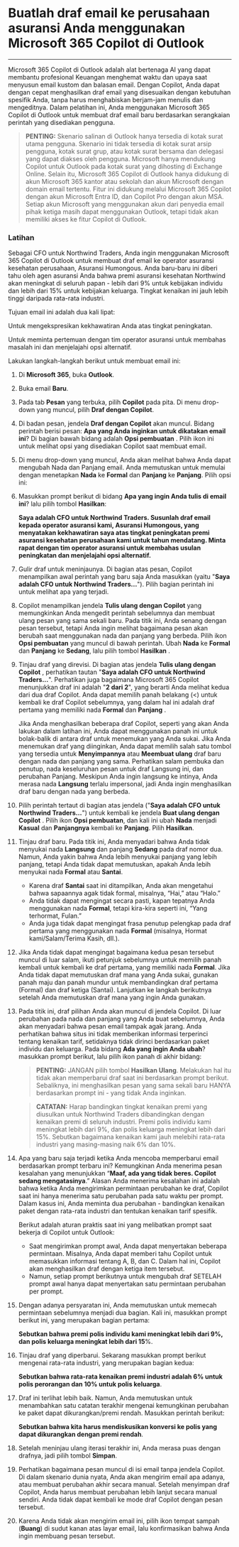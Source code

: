 # Buatlah draf email ke perusahaan asuransi Anda menggunakan Microsoft 365 Copilot di Outlook
---
Microsoft 365 Copilot di Outlook adalah alat bertenaga AI yang dapat membantu profesional Keuangan menghemat waktu dan upaya saat menyusun email kustom dan balasan email. Dengan Copilot, Anda dapat dengan cepat menghasilkan draf email yang disesuaikan dengan kebutuhan spesifik Anda, tanpa harus menghabiskan berjam-jam menulis dan mengeditnya. Dalam pelatihan ini, Anda menggunakan Microsoft 365 Copilot di Outlook untuk membuat draf email baru berdasarkan serangkaian perintah yang disediakan pengguna.

> **PENTING:** Skenario salinan di Outlook hanya tersedia di kotak surat utama pengguna. Skenario ini tidak tersedia di kotak surat arsip pengguna, kotak surat grup, atau kotak surat bersama dan delegasi yang dapat diakses oleh pengguna. Microsoft hanya mendukung Copilot untuk Outlook pada kotak surat yang dihosting di Exchange Online. Selain itu, Microsoft 365 Copilot di Outlook hanya didukung di akun Microsoft 365 kantor atau sekolah dan akun Microsoft dengan domain email tertentu. Fitur ini didukung melalui Microsoft 365 Copilot dengan akun Microsoft Entra ID, dan Copilot Pro dengan akun MSA. Setiap akun Microsoft yang menggunakan akun dari penyedia email pihak ketiga masih dapat menggunakan Outlook, tetapi tidak akan memiliki akses ke fitur Copilot di Outlook.

### Latihan

Sebagai CFO untuk Northwind Traders, Anda ingin menggunakan Microsoft 365 Copilot di Outlook untuk membuat draf email ke operator asuransi kesehatan perusahaan, Asuransi Humongous. Anda baru-baru ini diberi tahu oleh agen asuransi Anda bahwa premi asuransi kesehatan Northwind akan meningkat di seluruh papan - lebih dari 9% untuk kebijakan individu dan lebih dari 15% untuk kebijakan keluarga. Tingkat kenaikan ini jauh lebih tinggi daripada rata-rata industri.

Tujuan email ini adalah dua kali lipat:

Untuk mengekspresikan kekhawatiran Anda atas tingkat peningkatan.

Untuk meminta pertemuan dengan tim operator asuransi untuk membahas masalah ini dan menjelajahi opsi alternatif.

Lakukan langkah-langkah berikut untuk membuat email ini:

1.  Di **Microsoft 365**, buka **Outlook**.
2.  Buka email **Baru**.
3.  Pada tab **Pesan** yang terbuka, pilih **Copilot** pada pita. Di menu drop-down yang muncul, pilih **Draf dengan Copilot**.
4.  Di badan pesan, jendela **Draf dengan Copilot** akan muncul. Bidang perintah berisi pesan: **Apa yang Anda inginkan untuk dikatakan email ini**? Di bagian bawah bidang adalah **Opsi pembuatan** . Pilih ikon ini untuk melihat opsi yang disediakan Copilot saat membuat email.
5.  Di menu drop-down yang muncul, Anda akan melihat bahwa Anda dapat mengubah Nada dan Panjang email. Anda memutuskan untuk memulai dengan menetapkan **Nada** ke **Formal** dan **Panjang** ke **Panjang**. Pilih opsi ini:
6.  Masukkan prompt berikut di bidang **Apa yang ingin Anda tulis di email ini**? lalu pilih tombol **Hasilkan**:
    
    **Saya adalah CFO untuk Northwind Traders. Susunlah draf email kepada operator asuransi kami, Asuransi Humongous, yang menyatakan kekhawatiran saya atas tingkat peningkatan premi asuransi kesehatan perusahaan kami untuk tahun mendatang. Minta rapat dengan tim operator asuransi untuk membahas usulan peningkatan dan menjelajahi opsi alternatif.** 
7.  Gulir draf untuk meninjaunya. Di bagian atas pesan, Copilot menampilkan awal perintah yang baru saja Anda masukkan (yaitu "**Saya adalah CFO untuk Northwind Traders...**"). Pilih bagian perintah ini untuk melihat apa yang terjadi.
8.  Copilot menampilkan jendela **Tulis ulang dengan Copilot** yang memungkinkan Anda mengedit perintah sebelumnya dan membuat ulang pesan yang sama sekali baru. Pada titik ini, Anda senang dengan pesan tersebut, tetapi Anda ingin melihat bagaimana pesan akan berubah saat menggunakan nada dan panjang yang berbeda. Pilih ikon **Opsi pembuatan** yang muncul di bawah perintah. Ubah **Nada** ke **Formal** dan **Panjang** ke **Sedang**, lalu pilih tombol **Hasilkan** .
9.  Tinjau draf yang direvisi. Di bagian atas jendela **Tulis ulang dengan Copilot** , perhatikan tautan "**Saya adalah CFO untuk Northwind Traders...**". Perhatikan juga bagaimana Microsoft 365 Copilot menunjukkan draf ini adalah "**2 dari 2**", yang berarti Anda melihat kedua dari dua draf Copilot. Anda dapat memilih panah belakang (&lt;) untuk kembali ke draf Copilot sebelumnya, yang dalam hal ini adalah draf pertama yang memiliki nada **Formal** dan **Panjang** .
    
    Jika Anda menghasilkan beberapa draf Copilot, seperti yang akan Anda lakukan dalam latihan ini, Anda dapat menggunakan panah ini untuk bolak-balik di antara draf untuk menemukan yang Anda sukai. Jika Anda menemukan draf yang diinginkan, Anda dapat memilih salah satu tombol yang tersedia untuk **Menyimpannya** atau **Meembuat ulang** draf baru dengan nada dan panjang yang sama. Perhatikan salam pembuka dan penutup, nada keseluruhan pesan untuk draf Langsung ini, dan perubahan Panjang. Meskipun Anda ingin langsung ke intinya, Anda merasa nada **Langsung** terlalu impersonal, jadi Anda ingin menghasilkan draf baru dengan nada yang berbeda.
10. Pilih perintah tertaut di bagian atas jendela ("**Saya adalah CFO untuk Northwind Traders...**") untuk kembali ke jendela **Buat ulang dengan Copilot** . Pilih ikon **Opsi pembuatan**, dan kali ini ubah **Nada** menjadi **Kasual** dan **Panjangnya** kembali ke **Panjang**. Pilih **Hasilkan**.
11. Tinjau draf baru. Pada titik ini, Anda menyadari bahwa Anda tidak menyukai nada **Langsung** dan panjang **Sedang** pada draf nomor dua. Namun, Anda yakin bahwa Anda lebih menyukai panjang yang lebih panjang, tetapi Anda tidak dapat memutuskan, apakah Anda lebih menyukai nada **Formal** atau **Santai**.
     -  Karena draf **Santai** saat ini ditampilkan, Anda akan mengetahui bahwa sapaannya agak tidak formal, misalnya, “Hai,” atau “Halo.”
     -  Anda tidak dapat mengingat secara pasti, kapan tepatnya Anda menggunakan nada **Formal**, tetapi kira-kira seperti ini, “Yang terhormat, Fulan.”
     -  Anda juga tidak dapat mengingat frasa penutup pelengkap pada draf pertama yang menggunakan nada **Formal** (misalnya, Hormat kami/Salam/Terima Kasih, dll.).
12. Jika Anda tidak dapat mengingat bagaimana kedua pesan tersebut muncul di luar salam, ikuti petunjuk sebelumnya untuk memilih panah kembali untuk kembali ke draf pertama, yang memiliki nada **Formal**. Jika Anda tidak dapat memutuskan draf mana yang Anda sukai, gunakan panah maju dan panah mundur untuk membandingkan draf pertama (Formal) dan draf ketiga (Santai). Lanjutkan ke langkah berikutnya setelah Anda memutuskan draf mana yang ingin Anda gunakan.
13. Pada titik ini, draf pilihan Anda akan muncul di jendela Copilot. Di luar perubahan pada nada dan panjang yang Anda buat sebelumnya, Anda akan menyadari bahwa pesan email tampak agak jarang. Anda perhatikan bahwa situs ini tidak memberikan informasi terperinci tentang kenaikan tarif, setidaknya tidak dirinci berdasarkan paket individu dan keluarga. Pada bidang **Ada yang ingin Anda ubah**? masukkan prompt berikut, lalu pilih ikon panah di akhir bidang:
    
    > **PENTING:** JANGAN pilih tombol **Hasilkan Ulang**. Melakukan hal itu tidak akan memperbarui draf saat ini berdasarkan prompt berikut. Sebaliknya, ini menghasilkan pesan yang sama sekali baru HANYA berdasarkan prompt ini - yang tidak Anda inginkan.
    
    > **CATATAN:** Harap bandingkan tingkat kenaikan premi yang diusulkan untuk Northwind Traders dibandingkan dengan kenaikan premi di seluruh industri. Premi polis individu kami meningkat lebih dari 9%, dan polis keluarga meningkat lebih dari 15%. Sebutkan bagaimana kenaikan kami jauh melebihi rata-rata industri yang masing-masing naik 6% dan 10%.
14. Apa yang baru saja terjadi ketika Anda mencoba memperbarui email berdasarkan prompt terbaru ini? Kemungkinan Anda menerima pesan kesalahan yang menunjukkan “**Maaf, ada yang tidak beres. Copilot sedang mengatasinya**.” Alasan Anda menerima kesalahan ini adalah bahwa ketika Anda mengirimkan permintaan perubahan ke draf, Copilot saat ini hanya menerima satu perubahan pada satu waktu per prompt. Dalam kasus ini, Anda meminta dua perubahan - bandingkan kenaikan paket dengan rata-rata industri dan tentukan kenaikan tarif spesifik.
    
    Berikut adalah aturan praktis saat ini yang melibatkan prompt saat bekerja di Copilot untuk Outlook:
    
    
     -  Saat mengirimkan prompt awal, Anda dapat menyertakan beberapa permintaan. Misalnya, Anda dapat memberi tahu Copilot untuk memasukkan informasi tentang A, B, dan C. Dalam hal ini, Copilot akan menghasilkan draf dengan ketiga item tersebut.
     -  Namun, setiap prompt berikutnya untuk mengubah draf SETELAH prompt awal hanya dapat menyertakan satu permintaan perubahan per prompt.
     
15. Dengan adanya persyaratan ini, Anda memutuskan untuk memecah permintaan sebelumnya menjadi dua bagian. Kali ini, masukkan prompt berikut ini, yang merupakan bagian pertama:
    
    **Sebutkan bahwa premi polis individu kami meningkat lebih dari 9%, dan polis keluarga meningkat lebih dari 15**%.
16. Tinjau draf yang diperbarui. Sekarang masukkan prompt berikut mengenai rata-rata industri, yang merupakan bagian kedua:
    
    **Sebutkan bahwa rata-rata kenaikan premi industri adalah 6% untuk polis perorangan dan 10% untuk polis keluarga**.
17. Draf ini terlihat lebih baik. Namun, Anda memutuskan untuk menambahkan satu catatan terakhir mengenai kemungkinan perubahan ke paket dapat dikurangkan/premi rendah. Masukkan perintah berikut:
    
    **Sebutkan bahwa kita harus mendiskusikan konversi ke polis yang dapat dikurangkan dengan premi rendah**.
18. Setelah meninjau ulang iterasi terakhir ini, Anda merasa puas dengan drafnya, jadi pilih tombol **Simpan**.
19. Perhatikan bagaimana pesan muncul di isi email tanpa jendela Copilot. Di dalam skenario dunia nyata, Anda akan mengirim email apa adanya, atau membuat perubahan akhir secara manual. Setelah menyimpan draf Copilot, Anda harus membuat perubahan lebih lanjut secara manual sendiri. Anda tidak dapat kembali ke mode draf Copilot dengan pesan tersebut.
20. Karena Anda tidak akan mengirim email ini, pilih ikon tempat sampah (**Buang**) di sudut kanan atas layar email, lalu konfirmasikan bahwa Anda ingin membuang pesan tersebut.
